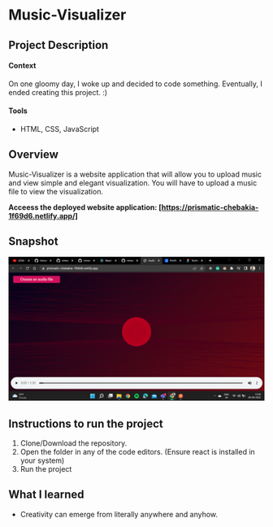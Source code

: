 # Music-Visualizer

## Project Description
#### Context
On one gloomy day, I woke up and decided to code something. Eventually, I ended creating this project. :)

#### Tools
- HTML, CSS, JavaScript

## Overview
Music-Visualizer is a website application that will allow you to upload music and view simple and elegant visualization. You will have to upload a music file to view the visualization.

**Acceess the deployed website application: [https://prismatic-chebakia-1f69d6.netlify.app/]**

## Snapshot
![snapshot](/music.png)

## Instructions to run the project
1. Clone/Download the repository.
2. Open the folder in any of the code editors. (Ensure react is installed in your system)
3. Run the project

## What I learned
- Creativity can emerge from literally anywhere and anyhow.

